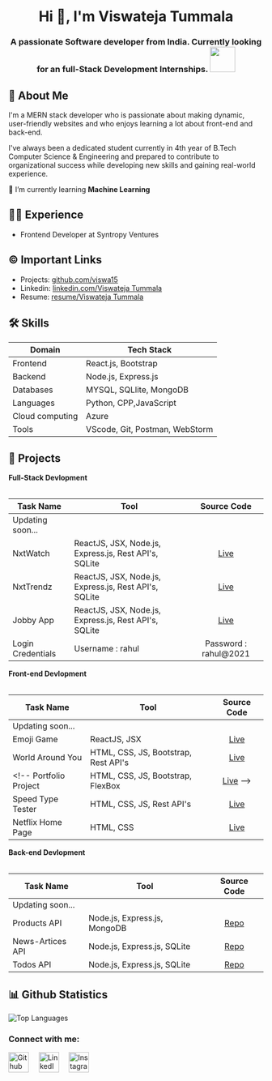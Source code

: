 <h1 align="center">Hi 👋, I'm Viswateja Tummala</h1>
<h3 align="center">A passionate Software developer from India. Currently looking for an  full-Stack Development Internships. <img src="https://media.giphy.com/media/WUlplcMpOCEmTGBtBW/giphy.gif" width="50"></h3>

## 🚀 About Me
I'm a MERN stack developer who is passionate about making dynamic, user-friendly websites and who enjoys learning a lot about front-end and back-end.

I've always been a dedicated student currently in 4th year of B.Tech Computer Science & Engineering and prepared to contribute to organizational success while developing new skills and gaining real-world experience. 

🌱 I’m currently learning **Machine Learning**

## 👩‍💻 Experience
- Frontend Developer at Syntropy Ventures

## ©️ Important Links
<!-- - Portfolio: [portfolio/Viswateja Tummala](https://jsrivportfolio.ccbp.tech/) -->
- Projects: [github.com/viswa15](https://github.com/viswa15)
- Linkedin: [linkedin.com/Viswateja Tummala](www.linkedin.com/in/viswateja-tummala)
- Resume: [resume/Viswateja Tummala](https://drive.google.com/file/d/1QZepw4Ky6yVlXfcBfg-abhbShd5NakNU/view?usp=sharing)

## 🛠 Skills
| Domain             |Tech      Stack                                                                |
| ----------------- | ------------------------------------------------------------------ |
| Frontend | React.js, Bootstrap|
| Backend | Node.js, Express.js |
| Databases | MYSQL, SQLlite, MongoDB |
| Languages | Python, CPP,JavaScript |
| Cloud computing | Azure |
| Tools| VScode, Git, Postman, WebStorm|

## 🔭 Projects
<summary><b>Full-Stack Devlopment</b></summary>
  <br/>

Task Name | Tool | Source Code | 
------- | --------- | :--------: | 
Updating soon... |  |   |
NxtWatch | ReactJS, JSX, Node.js, Express.js, Rest API's, SQLite| [Live](https://viswanxtwatch.ccbp.tech/)
NxtTrendz | ReactJS, JSX, Node.js, Express.js, Rest API's, SQLite | [Live](https://tvtnxttrendz.ccbp.tech/)
Jobby App | ReactJS, JSX, Node.js, Express.js, Rest API's, SQLite | [Live](https://tvtsjobbyapp.ccbp.tech/)
Login Credentials | Username : rahul | Password : rahul@2021 |

<summary><b>Front-end Devlopment</b></summary>
  <br/>

Task Name | Tool | Source Code | 
------- | --------- | :--------: | 
Updating soon... |  |   |
Emoji Game | ReactJS, JSX | [Live](https://emojigametvt.ccbp.tech/)
World Around You | HTML, CSS, JS, Bootstrap, Rest API's | [Live](https://viswawikiglobe.ccbp.tech/)
<!-- Portfolio Project | HTML, CSS, JS, Bootstrap, FlexBox | [Live](https://github.com/srivasanth23/JammulaSrivasanth) -->
Speed Type Tester | HTML, CSS, JS, Rest API's | [Live](https://viswatypingtest.ccbp.tech/)
Netflix Home Page | HTML, CSS | [Live](https://viswanetflix1.ccbp.tech/)

<summary><b>Back-end Devlopment</b></summary>
  <br/>

Task Name | Tool | Source Code | 
------- | --------- | :--------: | 
Updating soon... |  |   |
Products API | Node.js, Express.js, MongoDB | [Repo](https://github.com/viswa15/Products-API.git)
News-Artices API | Node.js, Express.js, SQLite | [Repo](https://github.com/viswa15/news-article-api.git)
Todos API | Node.js, Express.js, SQLite | [Repo](https://github.com/viswa15/Todos-API.git)

<!-- <summary><b>Data Analytics</b></summary>
  <br/>

Task Name | Tool | Source Code | 
------- | --------- | :--------: | 
Covid Data Exploration | SQL, SSMP (Workspace) | [Repo](https://github.com/srivasanth23/Covid_Data_Exploration)
Sql Data Cleaning | SQL, SSMP (workspace) | [Repo](https://github.com/srivasanth23/SQL_Data_Cleaning)
Excel Data Project | Excel | [Repo](https://github.com/srivasanth23/Excel-Project)
Telangana District wise data analysis | Excel | [Repo](https://github.com/srivasanth23/Telangana_District_wise_Growth_analytics) -->

## 📊 Github Statistics
<!-- ![GitHub Stats](https://github-readme-stats.vercel.app/api?username=viswa15&show_icons=true&theme=radical) -->
![Top Languages](https://github-readme-stats.vercel.app/api/top-langs/?username=viswa15&layout=compact&theme=radical)
<!-- ![GitHub Streak](https://streak-stats.demolab.com/?user=viswa15&theme=radical) -->

<!--## Activity Graph
[![Viswa's GitHub activity graph](https://github-readme-activity-graph.vercel.app/graph?username=viswa15&theme=radical)](https://github.com/ashutosh00710/github-readme-activity-graph) -->

<h3 align="left">Connect with me:</h3>
<p align="left">
<a href="https://github.com/viswa15" target="_blank"><img alt="Github" width="40px" src="https://cdn-icons-png.flaticon.com/512/733/733553.png"></a> &nbsp&nbsp&nbsp
<a href="https://www.linkedin.com/in/viswateja-tummala/" target="_blank"><img alt="LinkedIn" width="40px" src="https://cdn-icons-png.flaticon.com/512/3536/3536505.png"></a> &nbsp&nbsp&nbsp
<a href="https://www.instagram.com/viswatummala/" target="_blank"><img alt="Instagram" width="40px" src="https://cdn-icons-png.flaticon.com/512/1384/1384063.png"></a> &nbsp&nbsp&nbsp
<!-- <a href="mailto:techisrivasanth23@gmail.com" target="_blank"><img alt="Gmail" width="40px" src="https://cdn-icons-png.flaticon.com/512/5968/5968534.png"></a>&nbsp&nbsp&nbsp -->
</p>

